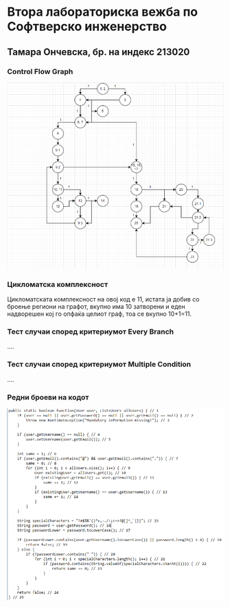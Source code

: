 # Втора лабораториска вежба по Софтверско инженерство

## Тамара Ончевска, бр. на индекс 213020

###  Control Flow Graph

![CFG](si_fin.png)

### Цикломатска комплексност

Цикломатската комплексност на овој код е 11, истата ја добив со броење региони на графот, вкупно има 10 затворени и еден надворешен кој го опфаќа целиот граф, тоа се вкупно 10+1=11.

### Тест случаи според критериумот  Every Branch

....

### Тест случаи според критериумот Multiple Condition

.... 
### Редни броеви на кодот

![java](si_code.png)
